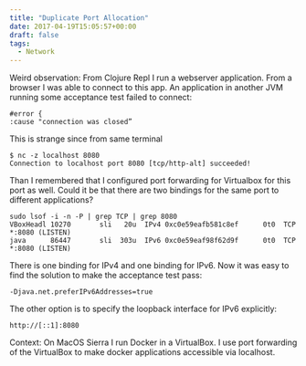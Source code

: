 ```yaml
---
title: "Duplicate Port Allocation"
date: 2017-04-19T15:05:57+00:00
draft: false
tags:
  - Network
---
```


Weird observation:
From Clojure Repl I run a webserver application. From a browser I was able to connect to this app. An application in another JVM running some acceptance test failed to connect:

    #error {
    :cause "connection was closed”

This is strange since from same terminal

    $ nc -z localhost 8080
    Connection to localhost port 8080 [tcp/http-alt] succeeded!

Than I remembered that I configured port forwarding for Virtualbox for this port as well.
Could it be that there are two bindings for the same port to different applications?

    sudo lsof -i -n -P | grep TCP | grep 8080
    VBoxHeadl 10270       sli   20u  IPv4 0xc0e59eafb581c8ef      0t0  TCP *:8080 (LISTEN)
    java      86447       sli  303u  IPv6 0xc0e59eaf98f62d9f      0t0  TCP *:8080 (LISTEN)

There is one binding for IPv4 and one binding for IPv6. Now it was easy to find the solution to make the acceptance test pass:

    -Djava.net.preferIPv6Addresses=true

The other option is to specify the loopback interface for IPv6 explicitly:

    http://[::1]:8080

Context:
On MacOS Sierra I run Docker in a VirtualBox. I use port forwarding of the VirtualBox to make docker applications accessible via localhost.
